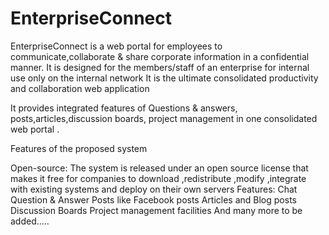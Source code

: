 # EnterpriseConnect

EnterpriseConnect is a web portal for employees to communicate,collaborate & share corporate information 
in a confidential manner.
It is designed for the members/staff of an enterprise for internal use only on the internal network
It is the ultimate consolidated productivity and collaboration web application

It provides integrated features of Questions & answers, posts,articles,discussion boards, project management 
in  one consolidated web portal .

Features of the proposed system

Open-source:
The system is released under an open source license that makes it free for companies to download ,redistribute ,modify ,integrate with existing systems and deploy on their own servers
Features:
Chat
Question & Answer
Posts like Facebook posts
Articles and Blog posts
Discussion Boards
Project management facilities
And many more to be added…..
